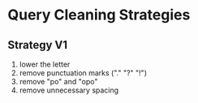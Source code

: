 # Query Cleaning Strategies

## Strategy V1
1. lower the letter
2. remove punctuation marks ("." "?" "!")
3. remove "po" and "opo"
4. remove unnecessary spacing